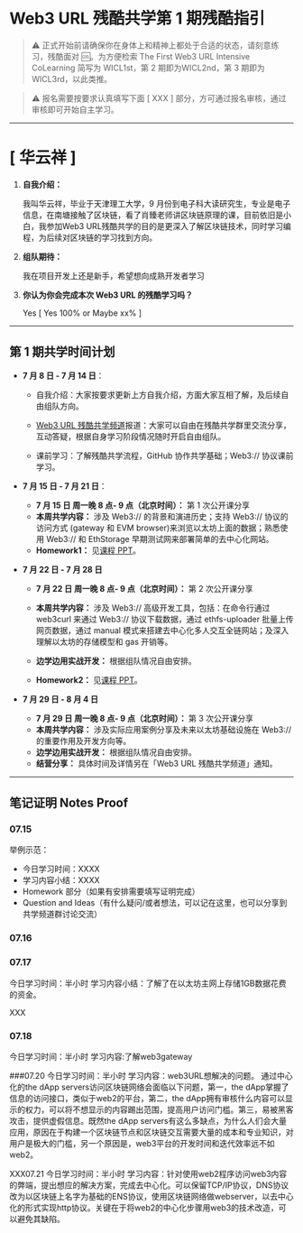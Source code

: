 # Web3 URL 残酷共学第 1 期残酷指引

> ⚠️ 正式开始前请确保你在身体上和精神上都处于合适的状态，请刻意练习，残酷面对 🆒。为方便检索 The First Web3 URL Intensive CoLearning 简写为 WICL1st，第 2 期即为WICL2nd，第 3 期即为 WICL3rd，以此类推。

> ⚠️ 报名需要按要求认真填写下面 [ XXX ] 部分，方可通过报名审核，通过审核即可开始自主学习。

---

# [ 华云祥 ]

1. **自我介绍：**

   我叫华云祥，毕业于天津理工大学，9 月份到电子科大读研究生，专业是电子信息，在南塘接触了区块链，看了肖臻老师讲区块链原理的课，目前依旧是小白，我参加Web3 URL残酷共学的目的是更深入了解区块链技术，同时学习编程，为后续对区块链的学习找到方向。

2. **组队期待：**

   我在项目开发上还是新手，希望想向成熟开发者学习 
3. **你认为你会完成本次 Web3 URL 的残酷学习吗？**

   Yes [ Yes 100% or Maybe xx% ]

---

## 第 1 期共学时间计划

- **7 月 8 日 - 7 月 14 日**：

  - 自我介绍：大家按要求更新上方自我介绍，方面大家互相了解，及后续自由组队方向。

  -  [Web3 URL 残酷共学频道](https://t.me/LXDAO/8748)报道：大家可以自由在残酷共学群里交流分享，互动答疑，根据自身学习阶段情况随时开启自由组队。

  - 课前学习：了解残酷共学流程，GitHub 协作共学基础；Web3:// 协议课前学习。

- **7 月 15 日 - 7 月 21 日**：

  - **7 月 15 日 周一晚 8 点- 9 点（北京时间）：** 第 1 次公开课分享
  - **本周共学内容：** 涉及 Web3://  的背景和演进历史；支持 Web3://  协议的访问方式 (gateway 和 EVM browser)来浏览以太坊上面的数据；熟悉使用 Web3://  和 EthStorage 早期测试网来部署简单的去中心化网站。
  - **Homework1：** 见[课程 PPT](https://docs.google.com/presentation/d/1egJUKJrjC9wjkmOF9sLBkTSwHpd6hl8FXkWehPW7kFk/edit#slide=id.g1754f50a55c_0_11)。

- **7 月 22 日 - 7 月 28 日**
  - **7 月 22 日 周一晚 8 点- 9 点（北京时间）：** 第 2 次公开课分享

  - **本周共学内容：** 涉及 Web3://  高级开发工具，包括：在命令行通过 web3curl 来通过 Web3://  协议下载数据，通过 ethfs-uploader 批量上传网页数据，通过 manual 模式来搭建去中心化多人交互全链网站；及深入理解以太坊的存储模型和 gas 开销等。
  - **边学边用实战开发：** 根据组队情况自由安排。
  - **Homework2：** 见[课程 PPT](https://docs.google.com/presentation/d/1egJUKJrjC9wjkmOF9sLBkTSwHpd6hl8FXkWehPW7kFk/edit#slide=id.g1754f50a55c_0_11)。

- **7 月 29 日 - 8 月 4 日**
  - **7 月 29 日 周一晚 8 点- 9 点（北京时间）：** 第 3 次公开课分享
  - **本周共学内容：** 涉及实际应用案例分享及未来以太坊基础设施在 Web3://  的重要作用及开发方向等。
  - **边学边用实战开发：** 根据组队情况自由安排。
  - **结营分享：** 具体时间及详情另在「Web3 URL 残酷共学频道」通知。

---

## 笔记证明 Notes Proof
<!-- Content_START --> 
### 07.15

举例示范：

- 今日学习时间：XXXX
- 学习内容小结：XXXX
- Homework 部分（如果有安排需要填写证明完成）
- Question and Ideas（有什么疑问/或者想法，可以记在这里，也可以分享到共学频道群讨论交流）



### 07.16

### 07.17
今日学习时间：半小时
学习内容小结：了解了在以太坊主网上存储1GB数据花费的资金。

XXX

### 07.18
今日学习时间：半小时
学习内容:了解web3gateway

###07.20
今日学习时间：半小时
学习内容：web3URL想解决的问题。
通过中心化的the dApp servers访问区块链网络会面临以下问题，第一，the dApp掌握了信息的访问接口，类似于web2的平台，第二，the dApp拥有审核什么内容可以显示的权力，可以将不想显示的内容踢出范围，提高用户访问门槛。第三，易被黑客攻击，提供虚假信息。既然the dApp servers有这么多缺点，为什么人们会大量应用，原因在于构建一个区块链节点和区块链交互需要大量的成本和专业知识，对用户是极大的门槛，另一个原因是，web3平台的开发时间和迭代效率远不如web2。

XXX07.21
今日学习时间：半小时
学习内容：针对使用web2程序访问web3内容的弊端，提出想应的解决方案，完成去中心化。可以保留TCP/IP协议，DNS协议改为以区块链上名字为基础的ENS协议，使用区块链网络做webserver，以去中心化的形式实现http协议。关键在于将web2的中心化步骤用web3的技术改造，可以避免其缺陷。
<!-- Content_END -->
